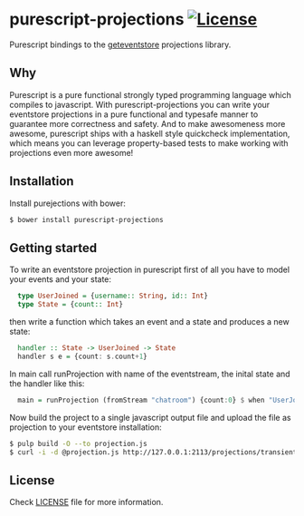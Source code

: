 purescript-projections [![License](http://img.shields.io/hexpm/l/Rendezvous.svg?style=flat)](https://github.com/timdeputter/purescript-projections/blob/master/LICENSE)
==========

Purescript bindings to the [geteventstore](http://geteventstore.com) projections library.

## Why
Purescript is a pure functional strongly typed programming language which compiles to javascript. 
With purescript-projections you can write your eventstore projections in a pure functional and typesafe
manner to guarantee more correctness and safety. And to make awesomeness more awesome, purescript ships
with a haskell style quickcheck implementation, which means you can leverage property-based tests to
make working with projections even more awesome!

## Installation
Install purejections with bower:

```sh
$ bower install purescript-projections
```

## Getting started

To write an eventstore projection in purescript first of all you have to model your events and your state:
```purescript
  type UserJoined = {username:: String, id:: Int}
  type State = {count:: Int}
```
then write a function which takes an event and a state and produces a new state:
```purescript
  handler :: State -> UserJoined -> State
  handler s e = {count: s.count+1}
```
In main call runProjection with name of the eventstream, the inital state and the handler like this:
```purescript
  main = runProjection (fromStream "chatroom") {count:0} $ when "UserJoined" handler 
```

Now build the project to a single javascript output file and upload the file as projection
to your eventstore installation:

```sh
$ pulp build -O --to projection.js
$ curl -i -d @projection.js http://127.0.0.1:2113/projections/transient?enabled=yes -u admin:changeit -H "Content-Type: application/json"
```

## License

Check [LICENSE](LICENSE) file for more information.
